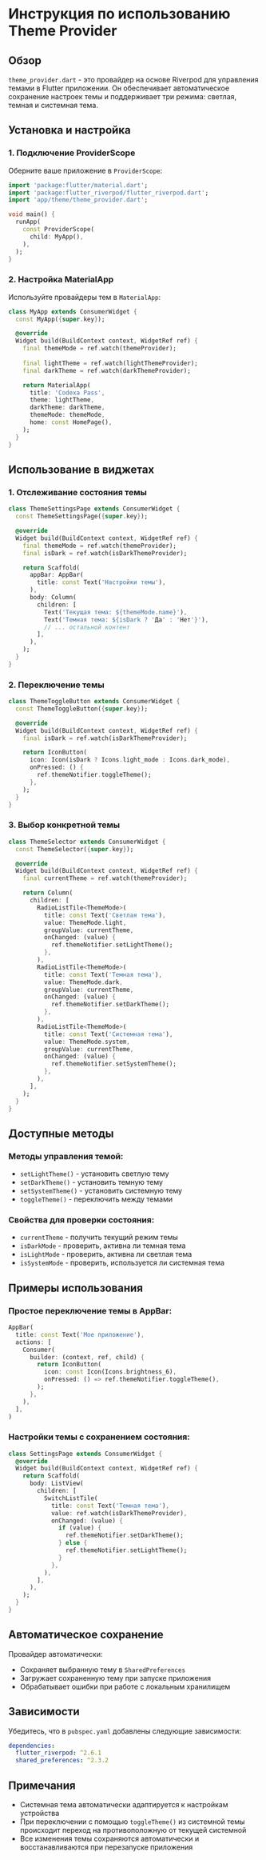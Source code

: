 # Инструкция по использованию Theme Provider

## Обзор
`theme_provider.dart` - это провайдер на основе Riverpod для управления темами в Flutter приложении. Он обеспечивает автоматическое сохранение настроек темы и поддерживает три режима: светлая, темная и системная тема.

## Установка и настройка

### 1. Подключение ProviderScope
Оберните ваше приложение в `ProviderScope`:

```dart
import 'package:flutter/material.dart';
import 'package:flutter_riverpod/flutter_riverpod.dart';
import 'app/theme/theme_provider.dart';

void main() {
  runApp(
    const ProviderScope(
      child: MyApp(),
    ),
  );
}
```

### 2. Настройка MaterialApp
Используйте провайдеры тем в `MaterialApp`:

```dart
class MyApp extends ConsumerWidget {
  const MyApp({super.key});

  @override
  Widget build(BuildContext context, WidgetRef ref) {
    final themeMode = ref.watch(themeProvider);
		
    final lightTheme = ref.watch(lightThemeProvider);
    final darkTheme = ref.watch(darkThemeProvider);

    return MaterialApp(
      title: 'Codexa Pass',
      theme: lightTheme,
      darkTheme: darkTheme,
      themeMode: themeMode,
      home: const HomePage(),
    );
  }
}
```

## Использование в виджетах

### 1. Отслеживание состояния темы

```dart
class ThemeSettingsPage extends ConsumerWidget {
  const ThemeSettingsPage({super.key});

  @override
  Widget build(BuildContext context, WidgetRef ref) {
    final themeMode = ref.watch(themeProvider);
    final isDark = ref.watch(isDarkThemeProvider);

    return Scaffold(
      appBar: AppBar(
        title: const Text('Настройки темы'),
      ),
      body: Column(
        children: [
          Text('Текущая тема: ${themeMode.name}'),
          Text('Темная тема: ${isDark ? 'Да' : 'Нет'}'),
          // ... остальной контент
        ],
      ),
    );
  }
}
```

### 2. Переключение темы

```dart
class ThemeToggleButton extends ConsumerWidget {
  const ThemeToggleButton({super.key});

  @override
  Widget build(BuildContext context, WidgetRef ref) {
    final isDark = ref.watch(isDarkThemeProvider);

    return IconButton(
      icon: Icon(isDark ? Icons.light_mode : Icons.dark_mode),
      onPressed: () {
        ref.themeNotifier.toggleTheme();
      },
    );
  }
}
```

### 3. Выбор конкретной темы

```dart
class ThemeSelector extends ConsumerWidget {
  const ThemeSelector({super.key});

  @override
  Widget build(BuildContext context, WidgetRef ref) {
    final currentTheme = ref.watch(themeProvider);

    return Column(
      children: [
        RadioListTile<ThemeMode>(
          title: const Text('Светлая тема'),
          value: ThemeMode.light,
          groupValue: currentTheme,
          onChanged: (value) {
            ref.themeNotifier.setLightTheme();
          },
        ),
        RadioListTile<ThemeMode>(
          title: const Text('Темная тема'),
          value: ThemeMode.dark,
          groupValue: currentTheme,
          onChanged: (value) {
            ref.themeNotifier.setDarkTheme();
          },
        ),
        RadioListTile<ThemeMode>(
          title: const Text('Системная тема'),
          value: ThemeMode.system,
          groupValue: currentTheme,
          onChanged: (value) {
            ref.themeNotifier.setSystemTheme();
          },
        ),
      ],
    );
  }
}
```

## Доступные методы

### Методы управления темой:
- `setLightTheme()` - установить светлую тему
- `setDarkTheme()` - установить темную тему
- `setSystemTheme()` - установить системную тему
- `toggleTheme()` - переключить между темами

### Свойства для проверки состояния:
- `currentTheme` - получить текущий режим темы
- `isDarkMode` - проверить, активна ли темная тема
- `isLightMode` - проверить, активна ли светлая тема
- `isSystemMode` - проверить, используется ли системная тема

## Примеры использования

### Простое переключение темы в AppBar:
```dart
AppBar(
  title: const Text('Мое приложение'),
  actions: [
    Consumer(
      builder: (context, ref, child) {
        return IconButton(
          icon: const Icon(Icons.brightness_6),
          onPressed: () => ref.themeNotifier.toggleTheme(),
        );
      },
    ),
  ],
)
```

### Настройки темы с сохранением состояния:
```dart
class SettingsPage extends ConsumerWidget {
  @override
  Widget build(BuildContext context, WidgetRef ref) {
    return Scaffold(
      body: ListView(
        children: [
          SwitchListTile(
            title: const Text('Темная тема'),
            value: ref.watch(isDarkThemeProvider),
            onChanged: (value) {
              if (value) {
                ref.themeNotifier.setDarkTheme();
              } else {
                ref.themeNotifier.setLightTheme();
              }
            },
          ),
        ],
      ),
    );
  }
}
```

## Автоматическое сохранение
Провайдер автоматически:
- Сохраняет выбранную тему в `SharedPreferences`
- Загружает сохраненную тему при запуске приложения
- Обрабатывает ошибки при работе с локальным хранилищем

## Зависимости
Убедитесь, что в `pubspec.yaml` добавлены следующие зависимости:
```yaml
dependencies:
  flutter_riverpod: ^2.6.1
  shared_preferences: ^2.3.2
```

## Примечания
- Системная тема автоматически адаптируется к настройкам устройства
- При переключении с помощью `toggleTheme()` из системной темы происходит переход на противоположную от текущей системной
- Все изменения темы сохраняются автоматически и восстанавливаются при перезапуске приложения
